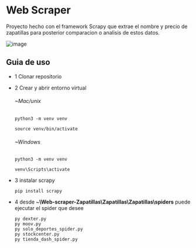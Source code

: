 # Web Scraper

Proyecto hecho con el framework Scrapy que extrae el nombre y precio de zapatillas para posterior comparacion o analisis de estos datos.

![image](https://user-images.githubusercontent.com/96092963/171971531-c5f67412-0318-404b-b809-acf3a11ba529.png)


## Guia de uso

- 1  Clonar repositorio


- 2 Crear y abrir entorno virtual

    ###### ~Mac/unix
      
    `python3 -m venv venv`

    `source venv/bin/activate`
 
     ###### ~Windows
     
    `python3 -m venv venv`
    
    `venv\Scripts\activate`
      
- 3 instalar scrapy

      
      pip install scrapy
      
- 4 desde ~**\Web-scraper-Zapatillas\Zapatillas\Zapatillas\spiders** puede ejecutar el spider que desee

      py dexter.py
      py moov.py
      py solo_deportes_spider.py
      py stockcenter.py
      py tienda_dash_spider.py
